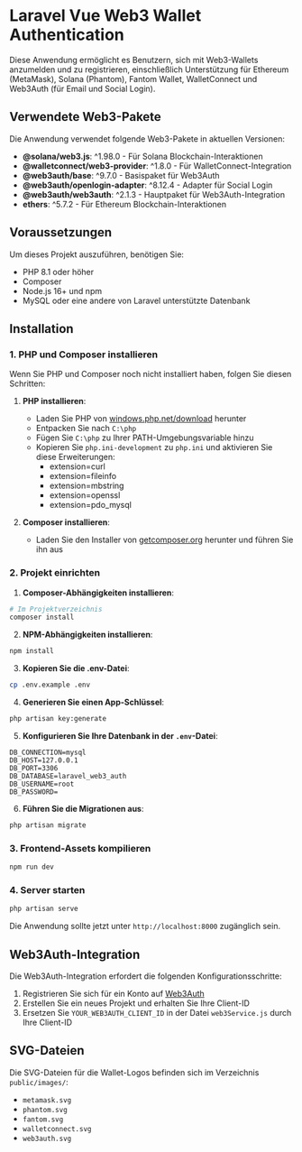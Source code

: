 # Laravel Vue Web3 Wallet Authentication

Diese Anwendung ermöglicht es Benutzern, sich mit Web3-Wallets anzumelden und zu registrieren, einschließlich Unterstützung für Ethereum (MetaMask), Solana (Phantom), Fantom Wallet, WalletConnect und Web3Auth (für Email und Social Login).

## Verwendete Web3-Pakete

Die Anwendung verwendet folgende Web3-Pakete in aktuellen Versionen:

- **@solana/web3.js**: ^1.98.0 - Für Solana Blockchain-Interaktionen
- **@walletconnect/web3-provider**: ^1.8.0 - Für WalletConnect-Integration
- **@web3auth/base**: ^9.7.0 - Basispaket für Web3Auth
- **@web3auth/openlogin-adapter**: ^8.12.4 - Adapter für Social Login
- **@web3auth/web3auth**: ^2.1.3 - Hauptpaket für Web3Auth-Integration
- **ethers**: ^5.7.2 - Für Ethereum Blockchain-Interaktionen

## Voraussetzungen

Um dieses Projekt auszuführen, benötigen Sie:

- PHP 8.1 oder höher
- Composer
- Node.js 16+ und npm
- MySQL oder eine andere von Laravel unterstützte Datenbank

## Installation

### 1. PHP und Composer installieren

Wenn Sie PHP und Composer noch nicht installiert haben, folgen Sie diesen Schritten:

1. **PHP installieren**:
   - Laden Sie PHP von [windows.php.net/download](https://windows.php.net/download/) herunter
   - Entpacken Sie nach `C:\php`
   - Fügen Sie `C:\php` zu Ihrer PATH-Umgebungsvariable hinzu
   - Kopieren Sie `php.ini-development` zu `php.ini` und aktivieren Sie diese Erweiterungen:
     - extension=curl
     - extension=fileinfo
     - extension=mbstring
     - extension=openssl
     - extension=pdo_mysql

2. **Composer installieren**:
   - Laden Sie den Installer von [getcomposer.org](https://getcomposer.org/download/) herunter und führen Sie ihn aus

### 2. Projekt einrichten

1. **Composer-Abhängigkeiten installieren**:

```bash
# Im Projektverzeichnis
composer install
```

2. **NPM-Abhängigkeiten installieren**:

```bash
npm install
```

3. **Kopieren Sie die .env-Datei**:

```bash
cp .env.example .env
```

4. **Generieren Sie einen App-Schlüssel**:

```bash
php artisan key:generate
```

5. **Konfigurieren Sie Ihre Datenbank in der `.env`-Datei**:

```
DB_CONNECTION=mysql
DB_HOST=127.0.0.1
DB_PORT=3306
DB_DATABASE=laravel_web3_auth
DB_USERNAME=root
DB_PASSWORD=
```

6. **Führen Sie die Migrationen aus**:

```bash
php artisan migrate
```

### 3. Frontend-Assets kompilieren

```bash
npm run dev
```

### 4. Server starten

```bash
php artisan serve
```

Die Anwendung sollte jetzt unter `http://localhost:8000` zugänglich sein.

## Web3Auth-Integration

Die Web3Auth-Integration erfordert die folgenden Konfigurationsschritte:

1. Registrieren Sie sich für ein Konto auf [Web3Auth](https://web3auth.io/)
2. Erstellen Sie ein neues Projekt und erhalten Sie Ihre Client-ID
3. Ersetzen Sie `YOUR_WEB3AUTH_CLIENT_ID` in der Datei `web3Service.js` durch Ihre Client-ID

## SVG-Dateien

Die SVG-Dateien für die Wallet-Logos befinden sich im Verzeichnis `public/images/`:
- `metamask.svg`
- `phantom.svg`
- `fantom.svg`
- `walletconnect.svg`
- `web3auth.svg`
